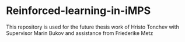 # Reinforced-learning-in-iMPS
This repository is used for the future thesis work of Hristo Tonchev with Supervisor Marin Bukov and assistance from Friederike Metz
